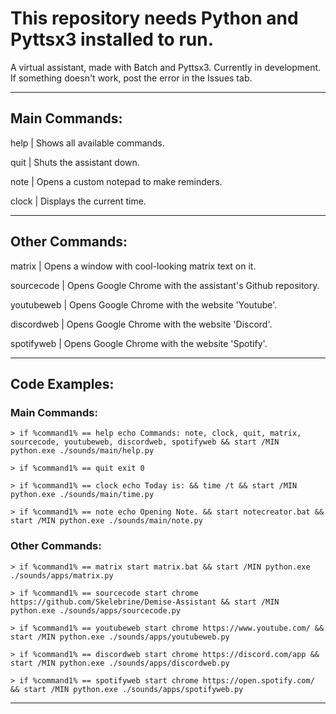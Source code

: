 # This repository needs Python and Pyttsx3 installed to run.
A virtual assistant, made with Batch and Pyttsx3.
Currently in development. If something doesn't work, post the error in the Issues tab.
___
## Main Commands:
help | Shows all available commands.

quit | Shuts the assistant down.

note | Opens a custom notepad to make reminders.

clock | Displays the current time.
___
## Other Commands:
matrix | Opens a window with cool-looking matrix text on it.

sourcecode | Opens Google Chrome with the assistant's Github repository.

youtubeweb | Opens Google Chrome with the website 'Youtube'.

discordweb | Opens Google Chrome with the website 'Discord'.

spotifyweb | Opens Google Chrome with the website 'Spotify'.
___
## Code Examples:
### Main Commands:
```batch
> if %command1% == help echo Commands: note, clock, quit, matrix, sourcecode, youtubeweb, discordweb, spotifyweb && start /MIN python.exe ./sounds/main/help.py

> if %command1% == quit exit 0

> if %command1% == clock echo Today is: && time /t && start /MIN python.exe ./sounds/main/time.py

> if %command1% == note echo Opening Note. && start notecreator.bat && start /MIN python.exe ./sounds/main/note.py
```
### Other Commands:
```batch
> if %command1% == matrix start matrix.bat && start /MIN python.exe ./sounds/apps/matrix.py

> if %command1% == sourcecode start chrome https://github.com/Skelebrine/Demise-Assistant && start /MIN python.exe ./sounds/apps/sourcecode.py

> if %command1% == youtubeweb start chrome https://www.youtube.com/ && start /MIN python.exe ./sounds/apps/youtubeweb.py

> if %command1% == discordweb start chrome https://discord.com/app && start /MIN python.exe ./sounds/apps/discordweb.py

> if %command1% == spotifyweb start chrome https://open.spotify.com/ && start /MIN python.exe ./sounds/apps/spotifyweb.py
```
___